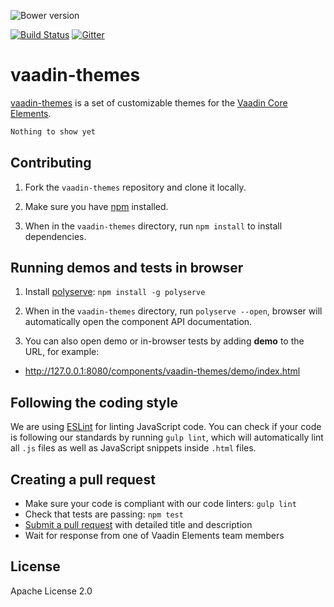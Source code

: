 ![Bower version](https://img.shields.io/bower/v/vaadin-themes.svg)
<!-- [![Published on webcomponents.org](https://img.shields.io/badge/webcomponents.org-published-blue.svg)](https://beta.webcomponents.org/element/vaadin/vaadin-themes) -->
[![Build Status](https://travis-ci.org/vaadin/vaadin-themes.svg?branch=master)](https://travis-ci.org/vaadin/vaadin-themes)
[![Gitter](https://badges.gitter.im/Join%20Chat.svg)](https://gitter.im/vaadin/vaadin-core-elements?utm_source=badge&utm_medium=badge&utm_campaign=pr-badge)

# vaadin-themes

<!-- hide link until demo is online.
[Live Demo ↗](https://cdn.vaadin.com/vaadin-core-elements/master/vaadin-themes/demo/)
-->

[vaadin-themes](https://vaadin.com/elements/-/element/vaadin-themes) is a set of customizable themes for the [Vaadin Core Elements](https://vaadin.com/elements).

<!--
```
<custom-element-demo>
  <template>
    <link rel="import" href="vaadin-themes.html">
    <next-code-block></next-code-block>
  </template>
</custom-element-demo>
```
-->
```html
Nothing to show yet
```

<!-- [<img src="https://raw.githubusercontent.com/vaadin/vaadin-themes/master/screenshot.png" width="200" alt="Screenshot of vaadin-themes">](https://vaadin.com/elements/-/element/vaadin-themes) -->


## Contributing

1. Fork the `vaadin-themes` repository and clone it locally.

1. Make sure you have [npm](https://www.npmjs.com/) installed.

1. When in the `vaadin-themes` directory, run `npm install` to install dependencies.


## Running demos and tests in browser

1. Install [polyserve](https://www.npmjs.com/package/polyserve): `npm install -g polyserve`

1. When in the `vaadin-themes` directory, run `polyserve --open`, browser will automatically open the component API documentation.

1. You can also open demo or in-browser tests by adding **demo** to the URL, for example:

  - http://127.0.0.1:8080/components/vaadin-themes/demo/index.html

## Following the coding style

We are using [ESLint](http://eslint.org/) for linting JavaScript code. You can check if your code is following our standards by running `gulp lint`, which will automatically lint all `.js` files as well as JavaScript snippets inside `.html` files.


## Creating a pull request

  - Make sure your code is compliant with our code linters: `gulp lint`
  - Check that tests are passing: `npm test`
  - [Submit a pull request](https://www.digitalocean.com/community/tutorials/how-to-create-a-pull-request-on-github) with detailed title and description
  - Wait for response from one of Vaadin Elements team members


## License

Apache License 2.0
